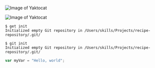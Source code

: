 # 


![Image of Yaktocat](https://octodex.github.com/images/yaktocat.png)


![Image of Yaktocat](https://octodex.github.com/images/yaktocat.png)

```
$ get init
Initialized empty Git repository in /Users/skills/Projects/recipe-repository/.git/
```

```
$ git init
Initialized empty Git repository in /Users/skills/Projects/recipe-repository/.git/
```

``` javascript
var myVar = "Hello, world";
```
